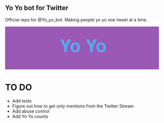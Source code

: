 Yo Yo bot for Twitter
-----

Official repo for @Yo_yo_bot. Making people yo yo one tweet at a time.

![Yo Yo](https://raw.githubusercontent.com/gabceb/yo_yo_bot/gh-pages/img/yo-yo-header.png)

TO DO
======

- Add tests
- Figure out how to get only mentions from the Twitter Stream
- Add abuse control
- Add Yo Yo counts
